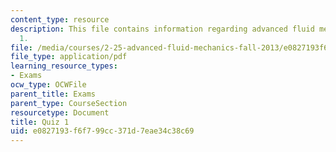 ```yaml
---
content_type: resource
description: This file contains information regarding advanced fluid mechanics, quiz
  1.
file: /media/courses/2-25-advanced-fluid-mechanics-fall-2013/e0827193f6f799cc371d7eae34c38c69_MIT2_25F13_Quiz1.pdf
file_type: application/pdf
learning_resource_types:
- Exams
ocw_type: OCWFile
parent_title: Exams
parent_type: CourseSection
resourcetype: Document
title: Quiz 1
uid: e0827193-f6f7-99cc-371d-7eae34c38c69
---
```

